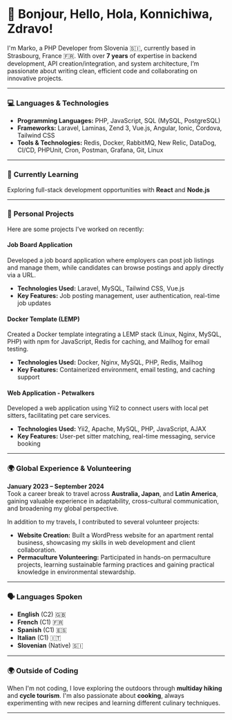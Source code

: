 # 👋 Bonjour, Hello, Hola, Konnichiwa, Zdravo! 

I'm Marko, a PHP Developer from Slovenia 🇸🇮, currently based in Strasbourg, France 🇫🇷. With over **7 years** of expertise in backend development, API creation/integration, and system architecture, I’m passionate about writing clean, efficient code and collaborating on innovative projects.

---

### 💻 **Languages & Technologies**
- **Programming Languages:** PHP, JavaScript, SQL (MySQL, PostgreSQL)
- **Frameworks:** Laravel, Laminas, Zend 3, Vue.js, Angular, Ionic, Cordova, Tailwind CSS
- **Tools & Technologies:** Redis, Docker, RabbitMQ, New Relic, DataDog, CI/CD, PHPUnit, Cron, Postman, Grafana, Git, Linux

---

### 🌱 **Currently Learning**
Exploring full-stack development opportunities with **React** and **Node.js**

---

### 🚀 **Personal Projects**  
Here are some projects I’ve worked on recently:

#### **Job Board Application**
Developed a job board application where employers can post job listings and manage them, while candidates can browse postings and apply directly via a URL.  
- **Technologies Used:** Laravel, MySQL, Tailwind CSS, Vue.js  
- **Key Features:** Job posting management, user authentication, real-time job updates

#### **Docker Template (LEMP)**
Created a Docker template integrating a LEMP stack (Linux, Nginx, MySQL, PHP) with npm for JavaScript, Redis for caching, and Mailhog for email testing.  
- **Technologies Used:** Docker, Nginx, MySQL, PHP, Redis, Mailhog  
- **Key Features:** Containerized environment, email testing, and caching support

#### **Web Application - Petwalkers**
Developed a web application using Yii2 to connect users with local pet sitters, facilitating pet care services.  
- **Technologies Used:** Yii2, Apache, MySQL, PHP, JavaScript, AJAX  
- **Key Features:** User-pet sitter matching, real-time messaging, service booking

---

### 🌍 **Global Experience & Volunteering**  
**January 2023 – September 2024**  
Took a career break to travel across **Australia, Japan**, and **Latin America**, gaining valuable experience in adaptability, cross-cultural communication, and broadening my global perspective.  

In addition to my travels, I contributed to several volunteer projects:  
- **Website Creation:** Built a WordPress website for an apartment rental business, showcasing my skills in web development and client collaboration.  
- **Permaculture Volunteering:** Participated in hands-on permaculture projects, learning sustainable farming practices and gaining practical knowledge in environmental stewardship.

---

### 🗣️ **Languages Spoken**
- **English** (C2) 🇬🇧
- **French** (C1) 🇫🇷
- **Spanish** (C1) 🇪🇸
- **Italian** (C1) 🇮🇹
- **Slovenian** (Native) 🇸🇮

---

### 🌍 **Outside of Coding**  
When I'm not coding, I love exploring the outdoors through **multiday hiking** and **cycle tourism**. I'm also passionate about **cooking**, always experimenting with new recipes and learning different culinary techniques.

---
<!--  
### 📬 **Contact Me**
Feel free to connect with me on [LinkedIn](https://www.linkedin.com/in/marko-milic178/) for inquiries or collaborations.
-->
